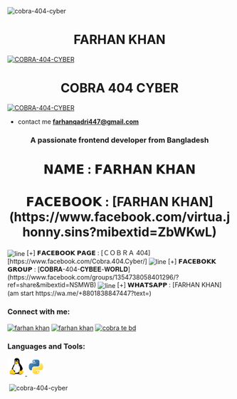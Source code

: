 <p align="left"> <img src="https://komarev.com/ghpvc/?username=cobra-404-cyber&label=Profile%20views&color=0e75b6&style=flat" alt="cobra-404-cyber" /> </p>
<h1 align="center">FARHAN KHAN</h1>

<a href="#"><img title="COBRA-404-CYBER" src="https://l.top4top.io/p_2596gjvxw0.jpg"></a>
<h1 align="center">COBRA 404 CYBER</h1>
<a href="#"><img title="COBRA-404-CYBER" src="https://k.top4top.io/p_2596pji1e0.jpg"></a>

- contact me **farhanqadri447@gmail.com**

<h3 align="center">A passionate frontend developer from Bangladesh</h3>
<h1 align="center">𝗡𝗔𝗠𝗘 : 𝗙𝗔𝗥𝗛𝗔𝗡 𝗞𝗛𝗔𝗡</h1>
<h1 align="center">𝗙𝗔𝗖𝗘𝗕𝗢𝗢𝗞 : [FARHAN KHAN](https://www.facebook.com/virtua.jhonny.sins?mibextid=ZbWKwL) </h1>

<img align="center" alt="line">
[+] 𝗙𝗔𝗖𝗘𝗕𝗢𝗢𝗞 𝗣𝗔𝗚𝗘 : [ＣＯＢＲＡ 404] [https://www.facebook.com/Cobra.404.Cyber/]
<img align="center" alt="line">
[+] 𝗙𝗔𝗖𝗘𝗕𝗢𝗞𝗞 𝗚𝗥𝗢𝗨𝗣 : [𝐂𝐎𝐁𝐑𝐀-404-𝐂𝐘𝐁𝐄𝐄-𝐖𝐎𝐑𝐋𝐃](https://www.facebook.com/groups/1354738058401296/?ref=share&mibextid=NSMWB)
<img align="center" alt="line">
[+] 𝗪𝗛𝗔𝗧𝗦𝗔𝗣𝗣 : [FARHAN KHAN](am start https://wa.me/+8801838847447?text=)
<h3 align="left">Connect with me:</h3>
<p align="left">
<a href="https://fb.com/farhan khan" target="blank"><img align="center" src="https://raw.githubusercontent.com/rahuldkjain/github-profile-readme-generator/master/src/images/icons/Social/facebook.svg" alt="farhan khan" height="30" width="40" /></a>
<a href="https://instagram.com/farhan khan" target="blank"><img align="center" src="https://raw.githubusercontent.com/rahuldkjain/github-profile-readme-generator/master/src/images/icons/Social/instagram.svg" alt="farhan khan" height="30" width="40" /></a>
<a href="https://www.youtube.com/c/cobra te bd" target="blank"><img align="center" src="https://raw.githubusercontent.com/rahuldkjain/github-profile-readme-generator/master/src/images/icons/Social/youtube.svg" alt="cobra te bd" height="30" width="40" /></a>
</p>

<h3 align="left">Languages and Tools:</h3>
<p align="left"> <a href="https://www.linux.org/" target="_blank" rel="noreferrer"> <img src="https://raw.githubusercontent.com/devicons/devicon/master/icons/linux/linux-original.svg" alt="linux" width="40" height="40"/> </a> <a href="https://www.python.org" target="_blank" rel="noreferrer"> <img src="https://raw.githubusercontent.com/devicons/devicon/master/icons/python/python-original.svg" alt="python" width="40" height="40"/> </a> </p>

<p>&nbsp;<img align="center" src="https://github-readme-stats.vercel.app/api?username=cobra-404-cyber&show_icons=true&locale=en" alt="cobra-404-cyber" /></p>
